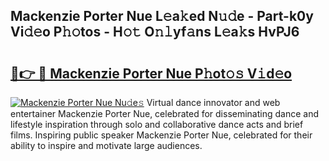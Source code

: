 ## Mackenzie Porter Nue L𝚎a𝚔ed N𝚞𝚍e - Part-k0y Vi𝚍𝚎o P𝚑𝚘tos - H𝚘𝚝 O𝚗𝚕yf𝚊ns L𝚎a𝚔s HvPJ6

# <h2><a href="http://kf33zj.oniu.top/?m=Mackenzie+Porter+Nue">🔗👉 🔴 Mackenzie Porter Nue P𝚑ot𝚘𝚜 V𝚒d𝚎o</a></h2>

[![Mackenzie Porter Nue Nu𝚍e𝚜](https://i.imgur.com/0qMVB7G.gif)](http://kf33zj.oniu.top/?m=Mackenzie+Porter+Nue)
Virtual dance innovator and web entertainer Mackenzie Porter Nue, celebrated for disseminating dance and lifestyle inspiration through solo and collaborative dance acts and brief films. Inspiring public speaker Mackenzie Porter Nue, celebrated for their ability to inspire and motivate large audiences.  
